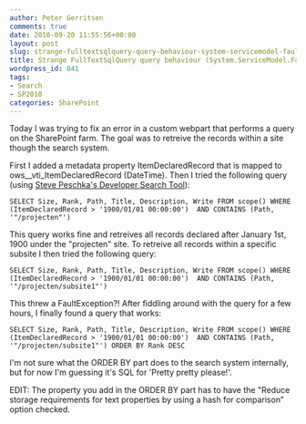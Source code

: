 ```yaml
---
author: Peter Gerritsen
comments: true
date: 2010-09-20 11:55:56+00:00
layout: post
slug: strange-fulltextsqlquery-query-behaviour-system-servicemodel-faultexception
title: Strange FullTextSqlQuery query behaviour (System.ServiceModel.FaultException)
wordpress_id: 841
tags:
- Search
- SP2010
categories: SharePoint
---
```


Today I was trying to fix an error in a custom webpart that performs a query on the SharePoint farm. The goal was to retreive the records within a site though the search system.

First I added a metadata property ItemDeclaredRecord that is mapped to ows__vti_ItemDeclaredRecord (DateTime). 
Then I tried the following query (using [Steve Peschka's Developer Search Tool](http://blogs.technet.com/b/speschka/archive/2010/08/15/free-developer-search-tool-for-sharepoint-2010-search-and-fast-search-for-sharepoint.aspx)):

```
SELECT Size, Rank, Path, Title, Description, Write FROM scope() WHERE  (ItemDeclaredRecord > '1900/01/01 00:00:00')  AND CONTAINS (Path, '"/projecten"')
```

This query works fine and retreives all records declared after January 1st, 1900 under the "projecten" site. To retreive all records within a specific subsite I then tried the following query:

```
SELECT Size, Rank, Path, Title, Description, Write FROM scope() WHERE  (ItemDeclaredRecord > '1900/01/01 00:00:00')  AND CONTAINS (Path, '"/projecten/subsite1"')
```

This threw a FaultException?!
After fiddling around with the query for a few hours, I finally found a query that works:

```
SELECT Size, Rank, Path, Title, Description, Write FROM scope() WHERE  (ItemDeclaredRecord > '1900/01/01 00:00:00')  AND CONTAINS (Path, '"/projecten/subsite1"') ORDER BY Rank DESC
```

I'm not sure what the ORDER BY part does to the search system internally, but for now I'm guessing it's SQL for 'Pretty pretty please!'.

EDIT:
The property you add in the ORDER BY part has to have the "Reduce storage requirements for text properties by using a hash for comparison” option checked.
